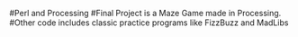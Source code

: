 #Perl and Processing
#Final Project is a Maze Game made in Processing.
#Other code includes classic practice programs like FizzBuzz and MadLibs
